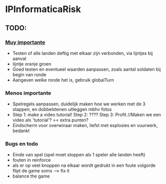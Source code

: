 # IPInformaticaRisk

## TODO:

### [__Muy importante__](https://www.youtube.com/watch?v=dQw4w9WgXcQ)
- Testen of alle landen deftig met elkaar zijn verbonden, via lijntjes bij aanval
- lijntje oranje groen
- Goed testen en eventueel waarden aanpassen, zoals aantal soldaten bij begin van ronde
- Aangeven welke ronde het is, gebruik globalTurn

### __Menos importante__
- Spelregels aanpassen, duidelijk maken hoe we werken met de 3 stappen, en dobbelstenen uitleggen mbhv fotos
- Step 1: make a video tutorial! Step 2: ???? Step 3: Profit 	//Maken we een video als 'tutorial'? == extra punten?
- Eindscherm voor overwinaar maken, liefst met explosies en vuurwerk, bedankt

### __Bugs en todo__
 - Einde van spel (spel moet stoppen als 1 speler alle landen heeft)
 - fouten in reinforce
 - als er op veel knoppen na elkaar wordt gedrukt in een foute volgorde flipt de game soms --> fix it
 - balance the game
